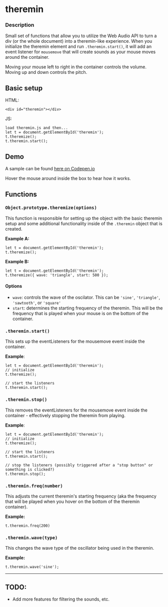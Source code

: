 # theremin
### Description
Small set of functions that allow you to utilize the Web Audio API to turn a div (or the whole document) into a theremin-like experience.
When you initialize the theremin element and run `.theremin.start()`, it will add an event listener for `mousemove` that will create sounds as your mouse moves around the container.

Moving your mouse left to right in the container controls the volume. Moving up and down controls the pitch.


## Basic setup
HTML:
```
<div id="theremin"></div>
```
JS:
```
load theremin.js and then...
let t = document.getElementById('theremin');
t.theremize();
t.theremin.start();
```

## Demo
A sample can be found [here on Codepen.io](https://codepen.io/nilbog/full/ZXLgMB/)

Hover the mouse around inside the box to hear how it works.

## Functions
### `Object.prototype.theremize(options)`
This function is responsible for setting up the object with the basic theremin setup and some additional functionality inside of the `.theremin` object that is created.

**Example A:**
```
let t = document.getElementById('theremin');
t.theremize();
```

**Example B:**
```
let t = document.getElementById('theremin');
t.theremize({ wave: 'triangle', start: 500 });
```

#### Options
- `wave`: controls the wave of the oscilator. This can be `'sine'`, `'triangle'`, `'sawtooth'`, or `'square'`
- `start`: determines the starting frequency of the theremin. This will be the frequency that is played when your mouse is on the bottom of the container.

### `.theremin.start()`
This sets up the eventListeners for the mousemove event inside the container.

**Example**:
```
let t = document.getElementById('theremin');
// initialize
t.theremize();

// start the listeners
t.theremin.start();
```

### `.theremin.stop()`
This removes the eventListeners for the mousemove event inside the container - effectively stopping the theremin from playing.

**Example**:
```
let t = document.getElementById('theremin');
// initialize
t.theremize();

// start the listeners
t.theremin.start();

// stop the listeners (possibly triggered after a "stop button" or something is clicked?)
t.theremin.stop();
```

### `.theremin.freq(number)`
This adjusts the current theremin's starting frequency (aka the frequency that will be played when you hover on the bottom of the theremin container).

**Example:**
```
t.theremin.freq(200)
```

### `.theremin.wave(type)`
This changes the wave type of the oscillator being used in the theremin.

**Example:**
```
t.theremin.wave('sine');
```

---
## TODO:
- Add more features for filtering the sounds, etc.

